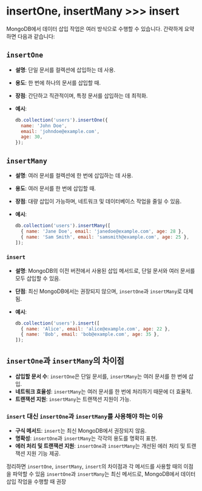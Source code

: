 # insertOne, insertMany >>> insert

MongoDB에서 데이터 삽입 작업은 여러 방식으로 수행할 수 있습니다. 간략하게 요약하면 다음과 같습니다:

## `insertOne`

- **설명**: 단일 문서를 컬렉션에 삽입하는 데 사용.
- **용도**: 한 번에 하나의 문서를 삽입할 때.
- **장점**: 간단하고 직관적이며, 특정 문서를 삽입하는 데 최적화.

- **예시**:

  ```javascript
  db.collection('users').insertOne({
    name: 'John Doe',
    email: 'johndoe@example.com',
    age: 30,
  });
  ```

## `insertMany`

- **설명**: 여러 문서를 컬렉션에 한 번에 삽입하는 데 사용.
- **용도**: 여러 문서를 한 번에 삽입할 때.
- **장점**: 대량 삽입이 가능하며, 네트워크 및 데이터베이스 작업을 줄일 수 있음.
- **예시**:

  ```javascript
  db.collection('users').insertMany([
    { name: 'Jane Doe', email: 'janedoe@example.com', age: 28 },
    { name: 'Sam Smith', email: 'samsmith@example.com', age: 25 },
  ]);
  ```

### `insert`

- **설명**: MongoDB의 이전 버전에서 사용된 삽입 메서드로, 단일 문서와 여러 문서를 모두 삽입할 수 있음.
- **단점**: 최신 MongoDB에서는 권장되지 않으며, `insertOne`과 `insertMany`로 대체됨.
- **예시**:

  ```javascript
  db.collection('users').insert([
    { name: 'Alice', email: 'alice@example.com', age: 22 },
    { name: 'Bob', email: 'bob@example.com', age: 35 },
  ]);
  ```

## `insertOne`과 `insertMany`의 차이점

- **삽입할 문서 수**: `insertOne`은 단일 문서를, `insertMany`는 여러 문서를 한 번에 삽입.
- **네트워크 효율성**: `insertMany`는 여러 문서를 한 번에 처리하기 때문에 더 효율적.
- **트랜잭션 지원**: `insertMany`는 트랜잭션 지원이 가능.

### `insert` 대신 `insertOne`과 `insertMany`를 사용해야 하는 이유

- **구식 메서드**: `insert`는 최신 MongoDB에서 권장되지 않음.
- **명확성**: `insertOne`과 `insertMany`는 각각의 용도를 명확히 표현.
- **에러 처리 및 트랜잭션 지원**: `insertOne`과 `insertMany`는 개선된 에러 처리 및 트랜잭션 지원 기능 제공.

정리하면 `insertOne`, `insertMany`, `insert`의 차이점과 각 메서드를 사용할 때의 이점을 파악할 수 있음 `insertOne`과 `insertMany`는 최신 메서드로, MongoDB에서 데이터 삽입 작업을 수행할 때 권장
